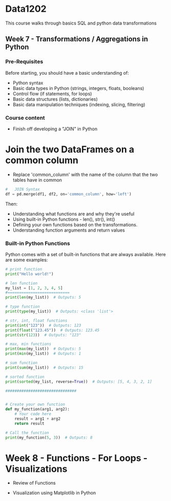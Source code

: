# Data1202
This course walks through basics SQL and python data transformations


##  Week 7 - Transformations / Aggregations in Python

### Pre-Requisites 
Before starting, you should have a basic understanding of:

- Python syntax
- Basic data types in Python (strings, integers, floats, booleans)
- Control flow (if statements, for loops)
- Basic data structures (lists, dictionaries)
- Basic data manipulation techniques (indexing, slicing, filtering)


### Course content
- Finish off developing a "JOIN" in Python

# Join the two DataFrames on a common column
- Replace 'common_column' with the name of the column that the two tables have in common

```py
#   JOIN Syntax
df = pd.merge(df1, df2, on='common_column', how='left')
```


Then: 
- Understanding what functions are and why they're useful
- Using built-in Python functions - len(), str(), int()
- Defining your own functions based on the transformations. 
- Understanding function arguments and return values



### Built-in Python Functions

Python comes with a set of built-in functions that are always available. Here are some examples:

```python
# print function
print("Hello world!")

# len function
my_list = [1, 2, 3, 4, 5]
#===========================
print(len(my_list))  # Outputs: 5

# type function
print(type(my_list))  # Outputs: <class 'list'>

# str, int, float functions
print(int("123"))  # Outputs: 123
print(float("123.45"))  # Outputs: 123.45
print(str(123))  # Outputs: "123"

# max, min functions
print(max(my_list))  # Outputs: 5
print(min(my_list))  # Outputs: 1

# sum function
print(sum(my_list))  # Outputs: 15

# sorted function
print(sorted(my_list, reverse=True))  # Outputs: [5, 4, 3, 2, 1]

###############################


# Create your own function 
def my_function(arg1, arg2):
    # Your code here
    result = arg1 + arg2
    return result

# Call the function
print(my_function(5, 3))  # Outputs: 8


```


#    Week 8 - Functions - For Loops - Visualizations

- Review of Functions

- Visualization using Matplotlib in Python

